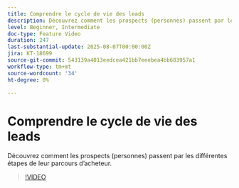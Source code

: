 ```yaml
---
title: Comprendre le cycle de vie des leads
description: Découvrez comment les prospects (personnes) passent par les différentes étapes de leur parcours d’acheteur.
level: Beginner, Intermediate
doc-type: Feature Video
duration: 247
last-substantial-update: 2025-08-07T00:00:00Z
jira: KT-18699
source-git-commit: 543139a4013eedcea421bb7eeebea4bb683957a1
workflow-type: tm+mt
source-wordcount: '34'
ht-degree: 0%

---
```



# Comprendre le cycle de vie des leads

Découvrez comment les prospects (personnes) passent par les différentes étapes de leur parcours d’acheteur.

>[!VIDEO](https://video.tv.adobe.com/v/3470572/?learn=on&enablevpops)
